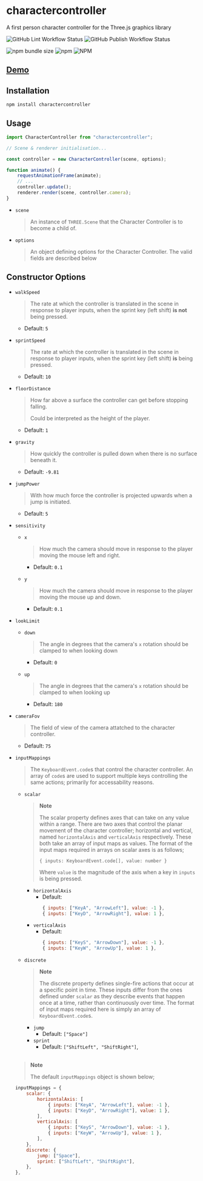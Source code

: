 # charactercontroller

A first person character controller for the Three.js graphics library

![GitHub Lint Workflow Status](https://img.shields.io/github/workflow/status/ma1ted/charactercontroller/CI?label=Lint)
![GitHub Publish Workflow Status](https://img.shields.io/github/workflow/status/ma1ted/charactercontroller/Publish?label=Publish)

![npm bundle size](https://img.shields.io/bundlephobia/minzip/charactercontroller)
![npm](https://img.shields.io/npm/v/charactercontroller)
![NPM](https://img.shields.io/npm/l/charactercontroller)

## [Demo](https://controller.malted.dev)

## Installation

`npm install charactercontroller`

## Usage

```javascript
import CharacterController from "charactercontroller";

// Scene & renderer initialisation...

const controller = new CharacterController(scene, options);

function animate() {
	requestAnimationFrame(animate);
	// ...
	controller.update();
	renderer.render(scene, controller.camera);
}
```

- `scene`
	> An instance of `THREE.Scene` that the Character Controller is to become a child of.

- `options`
	> An object defining options for the Character Controller. The valid fields are described below

## Constructor Options

- `walkSpeed`
	> The rate at which the controller is translated in the scene in response to player inputs, when the sprint key (left shift) **is not** being pressed.
	- Default: `5`

- `sprintSpeed`
	> The rate at which the controller is translated in the scene in response to player inputs, when the sprint key (left shift) **is** being pressed.
  - Default: `10`

- `floorDistance`
	> How far above a surface the controller can get before stopping falling.
	> 
	> Could be interpreted as the height of the player.
	- Default: `1`

- `gravity`
	> How quickly the controller is pulled down when there is no surface beneath it.
	- Default: `-9.81`

- `jumpPower`
	> With how much force the controller is projected upwards when a jump is initiated.
	- Default: `5`

- `sensitivity`
	- `x`

		> How much the camera should move in response to the player moving the mouse left and right.
		- Default: `0.1`
	- `y`
		> How much the camera should move in response to the player moving the mouse up and down.
    	- Default: `0.1`
- `lookLimit`
	- `down`
	
		> The angle in degrees that the camera's `x` rotation should be clamped to when looking down
		- Default: `0`
	- `up`
	
		> The angle in degrees that the camera's `x` rotation should be clamped to when looking up
  		- Default: `180`
 
- `cameraFov`
	> The field of view of the camera attatched to the character controller.
	- Default: `75`

- `inputMappings`
	> The `KeyboardEvent.code`s that control the character controller. An array of `code`s are used to support multiple keys controlling the same actions; primarily for accessability reasons.

	- `scalar`
 
		> **Note**
		> 
    	> The scalar property defines axes that can take on any value within a range. There are two axes that control the planar movement of the character controller; horizontal and vertical, named `horizontalAxis` and `verticalAxis` respectively. These both take an array of input maps as values.
    	> The format of the input maps required in arrays on scalar axes is as follows;
    	> 
    	> `{ inputs: KeyboardEvent.code[], value: number }`
    	> 
    	> Where `value` is 	the magnitude of the axis when a key in `inputs` is being pressed.

		+ `horizontalAxis`
			- Default:
    			```js
    			{ inputs: ["KeyA", "ArrowLeft"], value: -1 },
				{ inputs: ["KeyD", "ArrowRight"], value: 1 },
				```
    	+ `verticalAxis`
    		- Default: 
				```js
 				{ inputs: ["KeyS", "ArrowDown"], value: -1 },
				{ inputs: ["KeyW", "ArrowUp"], value: 1 },
				```
	- `discrete`

		> **Note**
		>
		> The discrete property defines single-fire actions that occur at a specific point in time. These inputs differ from the ones defined under `scalar` as they describe events that happen once at a time, rather than continuously over time. The format of input maps required here is simply an array of `KeyboardEvent.code`s.
    	+ `jump`
      		- Default: `["Space"]`
    	+ `sprint`
      		- Default: `["ShiftLeft", "ShiftRight"]`,
	<br />
	
	> **Note**
	>
	> The default `inputMappings` object is shown below;
	```js
	inputMappings = {
		scalar: {
			horizontalAxis: [
				{ inputs: ["KeyA", "ArrowLeft"], value: -1 },
				{ inputs: ["KeyD", "ArrowRight"], value: 1 },
			],
			verticalAxis: [
				{ inputs: ["KeyS", "ArrowDown"], value: -1 },
				{ inputs: ["KeyW", "ArrowUp"], value: 1 },
			],
		},
		discrete: {
			jump: ["Space"],
			sprint: ["ShiftLeft", "ShiftRight"],
		},
	},
	```
